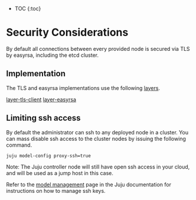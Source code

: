 * TOC
{:toc}

# Security Considerations

By default all connections between every provided node is secured via TLS by easyrsa, including the etcd cluster. 

## Implementation

The TLS and easyrsa implementations use the following [layers](https://jujucharms.com/docs/2.0/developer-layers). 

[layer-tls-client](https://github.com/juju-solutions/layer-tls-client)
[layer-easyrsa](https://github.com/juju-solutions/layer-easyrsa)

## Limiting ssh access

By default the administrator can ssh to any deployed node in a cluster. You can mass disable ssh access to the cluster nodes by issuing the following command.

    juju model-config proxy-ssh=true

Note: The Juju controller node will still have open ssh access in your cloud, and will be used as a jump host in this case.

Refer to the [model management](https://jujucharms.com/docs/2.0/models) page in the Juju documentation for instructions on how to manage ssh keys.

